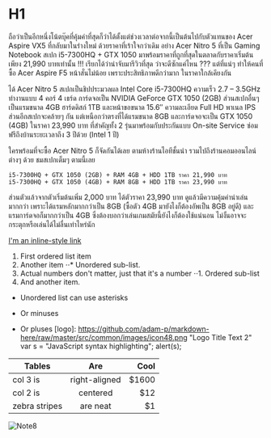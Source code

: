 # H1
ถือว่าเป็นอีกหนึ่งโน้ตบุ๊คที่คุ้มค่าที่สุดก็ว่าได้ตั้งแต่ช่วงเวลาต่อจากนี้เป็นต้นไปกับตัวแทนของ Acer Aspire VX5 ที่กลับมาในร่างใหม่ ด้วยราคาที่เร้าใจกว่าเดิม อย่าง Acer Nitro 5 ที่เป็น Gaming Notebook สเปก i5-7300HQ + GTX 1050 มาพร้อมราคาที่ถูกที่สุดในตลาดกับราคาเริ่มต้นเพียง 21,990 บาทเท่านั้น !!! เรียกได้ว่าน่าจับมารีวิวที่สุด ว่าจะดีซักแค่ไหน ??? แต่ที่แน่ๆ ทำให้คนที่ซื้อ Acer Aspire F5 หน้าสั่นไม่น้อย เพราะประสิทธิภาพดีกว่ามาก ในราคาใกล้เคียงกัน

ได้ Acer Nitro 5 สเปกเป็นชิปประมวลผล Intel Core i5-7300HQ ความเร็ว 2.7 – 3.5GHz ทำงานแบบ 4 คอร์ 4 เธร์ด การ์ดจอเป็น NVIDIA GeForce  GTX 1050 (2GB) ส่วนสเปกอื่นๆ เป็นแรมขนาด 4GB ฮาร์ดดิสก์ 1TB และหน้าขอขนาด 15.6″ ความละเอียด Full HD พาเนล IPS ส่วนอีกสเปกจะคล้ายๆ กัน แต่เหนือกว่าตรงที่ได้แรมขนาด 8GB และการ์ดจอจะเป็น GTX 1050 (4GB) ในราคา 23,990 บาท ที่สำคัญทั้ง 2 รุ่นมาพร้อมกับประกันแบบ On-site Service ซ่อมฟรีถึงบ้านระยะเวลาถึง 3 ปีด้วย (Intel 1 ปี)

ใครพร้อมที่จะซื้อ Acer Nitro 5 ก็จัดกันได้เลย ตามห้างร้านไอทีชั้นนำ รวมไปถึงร้านคอมออนไลน์ต่างๆ ด้วย ชมสเปกเต็มๆ ตามนี้เลย

    i5-7300HQ + GTX 1050 (2GB) + RAM 4GB + HDD 1TB ราคา 21,990 บาท
    i5-7300HQ + GTX 1050 (4GB) + RAM 8GB + HDD 1TB ราคา 23,990 บาท

ส่วนตัวแล้วจากตัวเริ่มต้นเพิ่ม 2,000 บาท ได้ตัวราคา 23,990 บาท ดูแล้วมีความคุ้มค่าน่าเล่นมากกว่า เพราะได้แรมหลักมากกว่าเป็น 8GB (ซื้อตัว 4GB มายังไงก็ต้องอัพเป็น 8GB อยู่ดี) และแรมการ์ดจอก็มากกว่าเป็น 4GB ซึ่งต้องบอกว่าเล่นเกมสมัยนี้ยังไงก็ต้องใช้แน่นอน ไม่งั้นอาจจะกระตุกหรือเล่นได้ไม่ลื่นเท่าไหร่นัก

[I'm an inline-style link](https://notebookspec.com/acer-nitro-5-in-thailand-launch-price-start-21900-baht/411362/)
1. First ordered list item
2. Another item
⋅⋅* Unordered sub-list. 
1. Actual numbers don't matter, just that it's a number
⋅⋅1. Ordered sub-list
4. And another item.
* Unordered list can use asterisks
- Or minuses
+ Or pluses
[logo]: https://github.com/adam-p/markdown-here/raw/master/src/common/images/icon48.png "Logo Title Text 2"
var s = "JavaScript syntax highlighting";
alert(s);

| Tables        | Are           | Cool  |
| ------------- |:-------------:| -----:|
| col 3 is      | right-aligned | $1600 |
| col 2 is      | centered      |   $12 |
| zebra stripes | are neat      |    $1 |
![Note8](https://notebookspec.com/acer-nitro-5-in-thailand-launch-price-start-21900-baht/411362/)
